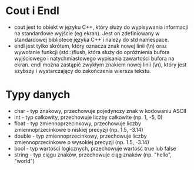 # Cout i Endl
- cout jest to obiekt w języku C++, który służy do wypisywania informacji na standardowe wyjście (eg ekran). Jest on zdefiniowany w standardowej bibliotece języka C++ i należy do std namespace.
- endl jest tylko skrótem, który oznacza znak nowej linii (\n) oraz wywołanie funkcji (std::)flush, która służy do opróżnienia bufora wyjściowego i natychmiastowego wypisania zawartości bufora na ekran. endl można zastąpić zwykłym znakiem nowej linii (\n), który jest szybszy i wystarczający do zakończenia wiersza tekstu.

# Typy danych
- char - typ znakowy, przechowuje pojedynczy znak w kodowaniu ASCII
- int - typ całkowity, przechowuje liczby całkowite (np. 1, -5, 0)
- float - typ zmiennoprzecinkowy, przechowuje liczby zmiennoprzecinkowe o niskiej precyzji (np. 1.5, -3.14)
- double - typ zmiennoprzecinkowy, przechowuje liczby zmiennoprzecinkowe o wysokiej precyzji (np. 1.5, -3.14)
- bool - typ wartości logicznych, przechowuje wartość true lub false
- string - typ ciągu znaków, przechowuje ciąg znaków (np. "hello", "world")